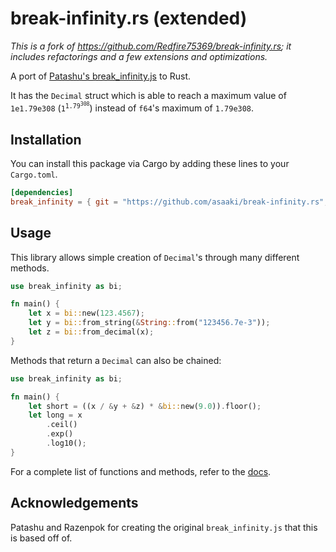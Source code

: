 # break-infinity.rs (extended)

_This is a fork of <https://github.com/Redfire75369/break-infinity.rs>; it includes refactorings and a few extensions and optimizations._

A port of [Patashu's break_infinity.js](https://github.com/Patashu/break_infinity.js) to Rust.

It has the `Decimal` struct which is able to reach a maximum value of `1e1.79e308` (<code>1<sup>1.79<sup>308</sup></sup></code>) instead of `f64`'s maximum of `1.79e308`.

## Installation

You can install this package via Cargo by adding these lines to your `Cargo.toml`.

```toml
[dependencies]
break_infinity = { git = "https://github.com/asaaki/break-infinity.rs", package = "break_infinity_extended" }
```

## Usage

This library allows simple creation of `Decimal`'s through many different methods.

```rust
use break_infinity as bi;

fn main() {
    let x = bi::new(123.4567);
    let y = bi::from_string(&String::from("123456.7e-3"));
    let z = bi::from_decimal(x);
}
```

Methods that return a `Decimal` can also be chained:

```rust
use break_infinity as bi;

fn main() {
    let short = ((x / &y + &z) * &bi::new(9.0)).floor();
    let long = x
        .ceil()
        .exp()
        .log10();
}
```

For a complete list of functions and methods, refer to the [docs](https://docs.rs/break_infinity).

## Acknowledgements

Patashu and Razenpok for creating the original `break_infinity.js` that this is based off of.

